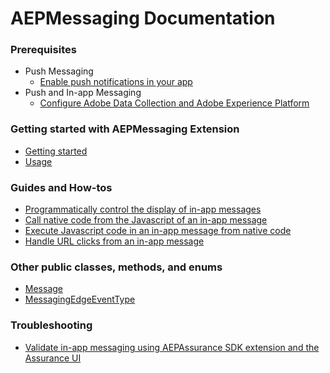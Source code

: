 # AEPMessaging Documentation

### Prerequisites

- Push Messaging
  - [Enable push notifications in your app](./sources/enable-push-notifications.md)  
- Push and In-app Messaging
  - [Configure Adobe Data Collection and Adobe Experience Platform](./sources/edge-and-launch-configuration.md)


### Getting started with AEPMessaging Extension

- [Getting started](./sources/getting-started.md)
- [Usage](./sources/usage.md)

### Guides and How-tos

- [Programmatically control the display of in-app messages](./sources/how-to-messaging-delegate.md)
- [Call native code from the Javascript of an in-app message](./sources/how-to-call-native-from-javascript.md)
- [Execute Javascript code in an in-app message from native code](./sources/how-to-call-javascript-from-native.md)
- [Handle URL clicks from an in-app message](./sources/how-to-handle-url-clicks.md)

### Other public classes, methods, and enums

- [Message](./sources/class-message.md)
- [MessagingEdgeEventType](./sources/enum-messaging-edge-event-type.md)

### Troubleshooting

- [Validate in-app messaging using AEPAssurance SDK extension and the Assurance UI](./sources/troubleshooting/validate-messages-in-griffon.md)
